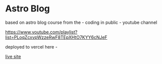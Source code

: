 # Astro Blog

based on astro blog course from the - coding in public - youtube channel

https://www.youtube.com/playlist?list=PLoqZcxvpWzzeRwF8TEpXHtO7KYY6cNJeF

deployed to vercel here - 

[live site](astro-blog-2.vercel.app)
